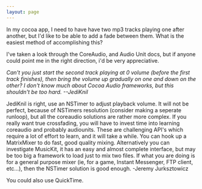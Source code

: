 ```yaml
---
layout: page
---
```


In my cocoa app, I need to have have two mp3 tracks playing one after another, but I'd like to be able to add a fade between them. What is the easiest method of accomplishing this?

I've taken a look through the CoreAudio, and Audio Unit docs, but if anyone could point me in the right direction, i'd be very appreciative.

*Can't you just start the second track playing at 0 volume (before the first track finishes), then bring the volume up gradually on one and down on the other? I don't know much about Cocoa Audio frameworks, but this shouldn't be too hard. --JediKnil*

JediKnil is right, use an NSTimer to adjust playback volume. It will not be perfect, because of NSTimers resolution (consider making a seperate runloop), but all the coreaudio solutions are rather more complex. If you really want true crossfading, you will have to invest time into learning coreaudio and probably audiounits. These are challenging API's which require a lot of effort to learn, and it will take a while. You can hook up a MatrixMixer to do fast, good quality mixing. Alternatively you can investigate MusicKit, it has an easy and almost complete interface, but may be too big a framework to load just to mix two files. If what you are doing is for a general purpose mixer (ie, for a game, Instant Messenger, FTP client, etc...), then the NSTimer solution is good enough. 
-Jeremy Jurksztowicz

You could also use QuickTime.
